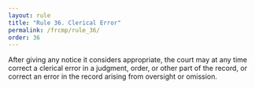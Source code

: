 ```yaml
---
layout: rule
title: "Rule 36. Clerical Error"
permalink: /frcmp/rule_36/
order: 36
---
```


After giving any notice it considers appropriate, the court may at any time correct a clerical error in a judgment, order, or other part of the record, or correct an error in the record arising from oversight or omission.